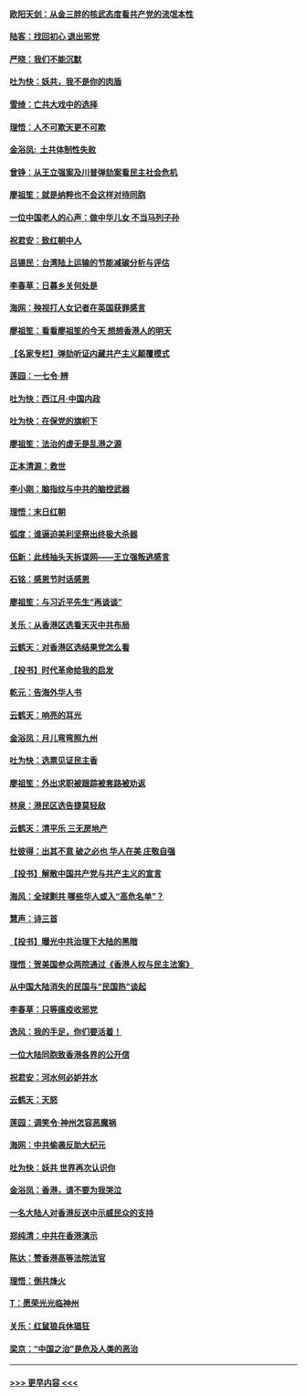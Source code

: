 #### [欧阳天剑：从金三胖的核武态度看共产党的流氓本性](../pages/nsc993/n11702238.md?t=12052101) 
#### [陆客：找回初心 退出邪党](../pages/nsc993/n11702213.md?t=12052101) 
#### [严晓：我们不能沉默](../pages/nsc993/n11702110.md?t=12052101) 
#### [吐为快：妖共，我不是你的肉盾](../pages/nsc993/n11701366.md?t=12052101) 
#### [雪绮：亡共大戏中的选择](../pages/nsc993/n11699922.md?t=12052101) 
#### [理悟：人不可欺天更不可欺](../pages/nsc993/n11699657.md?t=12052101) 
#### [金浴凤:  土共体制性失败](../pages/nsc993/n11699361.md?t=12052101) 
#### [曾铮：从王立强案及川普弹劾案看民主社会危机](../pages/nsc993/n11699318.md?t=12052101) 
#### [廖祖笙：就是纳粹也不会这样对待同胞](../pages/nsc993/n11697658.md?t=12052101) 
#### [一位中国老人的心声：做中华儿女 不当马列子孙](../pages/nsc993/n11697525.md?t=12052101) 
#### [祝君安：致红朝中人](../pages/nsc993/n11697518.md?t=12052101) 
#### [吕锡民：台湾陆上运输的节能减碳分析与评估](../pages/nsc993/n11694983.md?t=12052101) 
#### [李春草：日暮乡关何处是](../pages/nsc993/n11694805.md?t=12052101) 
#### [海网：殃视打人女记者在英国获罪感言](../pages/nsc993/n11693832.md?t=12052101) 
#### [廖祖笙：看看廖祖笙的今天 想想香港人的明天](../pages/nsc993/n11693707.md?t=12052101) 
#### [【名家专栏】弹劾听证内藏共产主义颠覆模式](../pages/nsc993/n11693563.md?t=12052101) 
#### [莲园：一七令‧辨](../pages/nsc993/n11692558.md?t=12052101) 
#### [吐为快：西江月·中国内政](../pages/nsc993/n11692071.md?t=12052101) 
#### [吐为快：在保党的旗帜下](../pages/nsc993/n11691188.md?t=12052101) 
#### [廖祖笙：法治的虚无是乱港之源](../pages/nsc993/n11690605.md?t=12052101) 
#### [正本清源：救世](../pages/nsc993/n11689134.md?t=12052101) 
#### [李小刚：脑指纹与中共的脑控武器](../pages/nsc993/n11688900.md?t=12052101) 
#### [理悟：末日红朝](../pages/nsc993/n11688829.md?t=12052101) 
#### [弧度：谁逼迫美利坚祭出终极大杀器](../pages/nsc993/n11688735.md?t=12052101) 
#### [伍新：此线抽头天拆谍网——王立强叛逃感言](../pages/nsc993/n11687981.md?t=12052101) 
#### [石铭：感恩节时话感恩](../pages/nsc993/n11687568.md?t=12052101) 
#### [廖祖笙：与习近平先生“再谈谈”](../pages/nsc993/n11687005.md?t=12052101) 
#### [关乐：从香港区选看天灭中共布局](../pages/nsc993/n11686647.md?t=12052101) 
#### [云鹤天：对香港区选结果党怎么看](../pages/nsc993/n11686216.md?t=12052101) 
#### [【投书】时代革命给我的启发](../pages/nsc993/n11684287.md?t=12052101) 
#### [乾元：告海外华人书](../pages/nsc993/n11684044.md?t=12052101) 
#### [云鹤天：响亮的耳光](../pages/nsc993/n11684254.md?t=12052101) 
#### [金浴凤：月儿弯弯照九州](../pages/nsc993/n11684231.md?t=12052101) 
#### [吐为快：选票见证民主香](../pages/nsc993/n11684206.md?t=12052101) 
#### [廖祖笙：外出求职被跟踪被套路被劝返](../pages/nsc993/n11683874.md?t=12052101) 
#### [林泉：港民区选告捷莫轻敌](../pages/nsc993/n11683930.md?t=12052101) 
#### [云鹤天：清平乐 三无房地产](../pages/nsc993/n11681521.md?t=12052101) 
#### [杜彼得：出其不意 破之必也 华人在美 庄敬自强](../pages/nsc993/n11679554.md?t=12052101) 
#### [【投书】解散中国共产党与共产主义的宣言](../pages/nsc993/n11679177.md?t=12052101) 
#### [海风：全球剿共 哪些华人或入“高危名单”？](../pages/nsc993/n11678617.md?t=12052101) 
#### [慧声：诗三首](../pages/nsc993/n11678848.md?t=12052101) 
#### [【投书】曝光中共治理下大陆的黑暗](../pages/nsc993/n11678674.md?t=12052101) 
#### [理悟：贺美国参众两院通过《香港人权与民主法案》](../pages/nsc993/n11678104.md?t=12052101) 
#### [从中国大陆消失的民国与“民国热”谈起](../pages/nsc993/n11678075.md?t=12052101) 
#### [李春草：只等瘟疫收邪党](../pages/nsc993/n11677308.md?t=12052101) 
#### [逸风：我的手足，你们要活着！](../pages/nsc993/n11676352.md?t=12052101) 
#### [一位大陆同胞致香港各界的公开信](../pages/nsc993/n11675761.md?t=12052101) 
#### [祝君安：河水何必妒井水](../pages/nsc993/n11675746.md?t=12052101) 
#### [云鹤天：天怒](../pages/nsc993/n11675718.md?t=12052101) 
#### [莲园：调笑令‧神州怎容恶魔祸](../pages/nsc993/n11675648.md?t=12052101) 
#### [海网：中共偷袭反助大纪元](../pages/nsc993/n11673515.md?t=12052101) 
#### [吐为快：妖共 世界再次认识你](../pages/nsc993/n11673506.md?t=12052101) 
#### [金浴凤：香港，请不要为我哭泣](../pages/nsc993/n11673248.md?t=12052101) 
#### [一名大陆人对香港反送中示威民众的支持](../pages/nsc993/n11672615.md?t=12052101) 
#### [郑纯清：中共在香港演示](../pages/nsc993/n11670539.md?t=12052101) 
#### [陈达：赞香港高等法院法官](../pages/nsc993/n11669542.md?t=12052101) 
#### [理悟：倒共烽火](../pages/nsc993/n11668844.md?t=12052101) 
#### [T：愿荣光光临神州](../pages/nsc993/n11668421.md?t=12052101) 
#### [关乐：红鼠狼兵休猖狂](../pages/nsc993/n11668378.md?t=12052101) 
#### [梁京：“中国之治”是危及人类的恶治](../pages/nsc993/n11668328.md?t=12052101) 

----
#### [ >>> 更早内容 <<< ](../indexes/nsc993-earlier.md)
